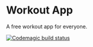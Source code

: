 # Workout App

A free workout app for everyone.

[![Codemagic build status](https://api.codemagic.io/apps/65ab23b56758d98975a9b706/65ab23b56758d98975a9b705/status_badge.svg)](https://codemagic.io/apps/65ab23b56758d98975a9b706/65ab23b56758d98975a9b705/latest_build)
